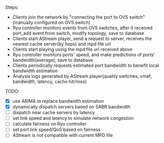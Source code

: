 Steps:

+ Clients join the network by "connecting the port to OVS switch"
(manually configured on OVS switch)
+ Ryu controller monitors events from OVS switches, after it received
port_add event from switch, modify topology, save to database
+ Clients start AStream player, send a request to server, receives the
nearest cache server(by hops) and mpd file url
+ Clients start playing using the mpd file url received above
+ Ryu controller monitors ports' speed, and make predictions of ports'
bandwidth(average), save to database
+ Clients periodically requests estimated port bandwidth to benefit
local bandwidth estimation
+ Analysis logs generated by AStream player(quality switches, vmaf,
bandwidth, latency, cache hit/miss)


TODO:

- [x] use ARIMA to replace bandwidth estimation
- [x] dynamically dispatch servers based on SABR bandwidth
- [ ] dispatch near cache servers by latency
- [ ] set link speed and latency to simulate network congestion
- [ ] calculate fairness on Ryu controller
- [ ] set port link speed/QoS based on fairness
- [ ] AStream is not compatible with current MPD file

